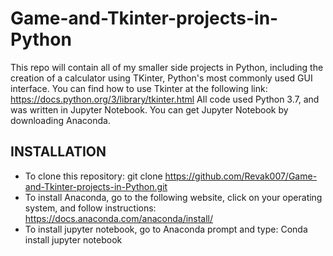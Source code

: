 # Game-and-Tkinter-projects-in-Python
This repo will contain all of my smaller side projects in Python, including the creation of a calculator using TKinter, Python's 
most commonly used GUI interface. You can find how to use Tkinter at the following link: https://docs.python.org/3/library/tkinter.html
All code used Python 3.7, and was written in Jupyter Notebook. You can get Jupyter Notebook by downloading Anaconda. 

## INSTALLATION
- To clone this repository:
  git clone https://github.com/Revak007/Game-and-Tkinter-projects-in-Python.git
- To install Anaconda, go to the following website, click on your operating system, and follow instructions: https://docs.anaconda.com/anaconda/install/
- To install jupyter notebook, go to Anaconda prompt and type: 
  Conda install jupyter notebook
